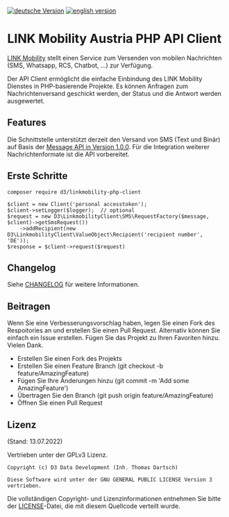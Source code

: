[![deutsche Version](https://logos.oxidmodule.com/de2_xs.svg)](README.md)
[![english version](https://logos.oxidmodule.com/en2_xs.svg)](README.en.md)

# LINK Mobility Austria PHP API Client

[LINK Mobility](https://www.linkmobility.de/) stellt einen Service zum Versenden von mobilen Nachrichten (SMS, Whatsapp, RCS, Chatbot, ...) zur Verfügung.

Der API Client ermöglicht die einfache Einbindung des LINK Mobility Dienstes in PHP-basierende Projekte. Es können Anfragen zum Nachrichtenversand geschickt werden, der Status und die Antwort werden ausgewertet.

## Features

Die Schnittstelle unterstützt derzeit den Versand von SMS (Text und Binär) auf Basis der [Message API in Version 1.0.0](https://docs.linkmobility.de/sms-api/rest-api). Für die Integration weiterer Nachrichtenformate ist die API vorbereitet.

## Erste Schritte

```
composer require d3/linkmobility-php-client
```

```
$client = new Client('personal accesstoken');
$client->setLogger($logger);  // optional
$request = new D3\LinkmobilityClient\SMS\RequestFactory($message, $client)->getSmsRequest())
    ->addRecipient(new D3\LinkmobilityClient\ValueObject\Recipient('recipient number', 'DE'));
$response = $client->request($request)
```

## Changelog

Siehe [CHANGELOG](CHANGELOG.md) für weitere Informationen.

## Beitragen

Wenn Sie eine Verbesserungsvorschlag haben, legen Sie einen Fork des Respoitories an und erstellen Sie einen Pull Request. Alternativ können Sie einfach ein Issue erstellen. Fügen Sie das Projekt zu Ihren Favoriten hinzu. Vielen Dank.

- Erstellen Sie einen Fork des Projekts
- Erstellen Sie einen Feature Branch (git checkout -b feature/AmazingFeature)
- Fügen Sie Ihre Änderungen hinzu (git commit -m 'Add some AmazingFeature')
- Übertragen Sie den Branch (git push origin feature/AmazingFeature)
- Öffnen Sie einen Pull Request

## Lizenz
(Stand: 13.07.2022)

Vertrieben unter der GPLv3 Lizenz.

```
Copyright (c) D3 Data Development (Inh. Thomas Dartsch)

Diese Software wird unter der GNU GENERAL PUBLIC LICENSE Version 3 vertrieben.
```

Die vollständigen Copyright- und Lizenzinformationen entnehmen Sie bitte der [LICENSE](LICENSE.md)-Datei, die mit diesem Quellcode verteilt wurde.